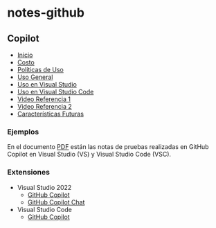 # notes-github

## Copilot

- [Inicio](https://docs.github.com/en/copilot/quickstart)
- [Costo](https://github.com/features/copilot/plans)
- [Políticas de Uso](https://resources.github.com/copilot-trust-center/)
- [Uso General](https://docs.github.com/en/copilot)
- [Uso en Visual Studio](https://learn.microsoft.com/en-us/visualstudio/ide/ai-assisted-development-visual-studio)
- [Uso en Visual Studio Code](https://code.visualstudio.com/docs/editor/github-copilot)
- [Video Referencia 1](https://www.youtube.com/watch?v=aN9srN3huG0)
- [Video Referencia 2](https://www.youtube.com/watch?v=jsHAyBmFZlo)
- [Características Futuras](https://githubnext.com/)

### Ejemplos

En el documento [PDF](notes-github-copilot.pdf) están las notas de pruebas realizadas en GitHub Copilot en Visual Studio (VS) y Visual Studio Code (VSC).

### Extensiones

- Visual Studio 2022
  - [GitHub Copilot](https://marketplace.visualstudio.com/items?itemName=GitHub.copilotvs)
  - [GitHub Copilot Chat](https://marketplace.visualstudio.com/items?itemName=VisualStudioExptTeam.VSGitHubCopilot)
- Visual Studio Code
  - [GitHub Copilot](https://marketplace.visualstudio.com/items?itemName=GitHub.copilot)
